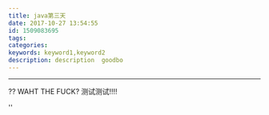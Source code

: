 ```yaml
---
title: java第三天
date: 2017-10-27 13:54:55
id: 1509083695
tags:
categories:
keywords: keyword1,keyword2
description: description  goodbo
---
```


----

?? WAHT THE FUCK?
测试测试!!!!

''
